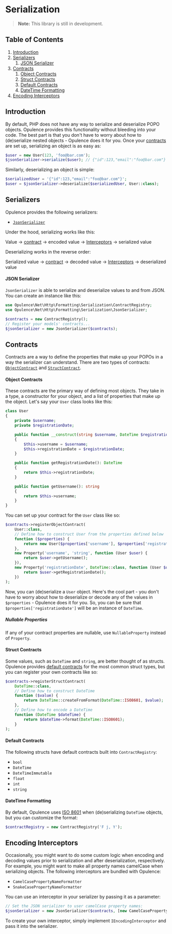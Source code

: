 # Serialization

> **Note:** This library is still in development.

## Table of Contents
1. [Introduction](#introduction)
2. [Serializers](#serializers)
    1. [JSON Serializer](#json-serializer)
3. [Contracts](#contracts)
    1. [Object Contracts](#object-contracts)
    2. [Struct Contracts](#struct-contracts)
    3. [Default Contracts](#default-contracts)
    4. [DateTime Formatting](#datetime-formatting)
4. [Encoding Interceptors](#encoding-interceptors)

<h2 id="introduction">Introduction</h2>

By default, PHP does not have any way to serialize and deserialize POPO objects.  Opulence provides this functionality without bleeding into your code.  The best part is that you don't have to worry about how to (de)serialize nested objects - Opulence does it for you.  Once your [contracts](#contracts) are set up, serializing an object is as easy as:

```php
$user = new User(123, 'foo@bar.com');
$jsonSerializer->serialize($user); // {"id":123,"email":"foo@bar.com"}
```

Similarly, deserializing an object is simple:

```php
$serializedUser = '{"id":123,"email":"foo@bar.com"}';
$user = $jsonSerializer->deserialize($serializedUser, User::class);
```

<h2 id="serializers">Serializers</h2>

Opulence provides the following serializers:

* [`JsonSerializer`](#json-serializer)

Under the hood, serializing works like this:

Value -> [contract](#contracts) -> encoded value ->  [Interceptors](#encoding-interceptors) -> serialized value

Deserializing works in the reverse order:

Serialized value -> [contract](#contracts) -> decoded value -> [Interceptors](#encoding-interceptors) -> deserialized value

<h4 id="json-serializer">JSON Serializer</h4>

`JsonSerializer` is able to serialize and deserialize values to and from JSON.  You can create an instance like this:

```php
use Opulence\Net\Http\Formatting\Serialization\ContractRegistry;
use Opulence\Net\Http\Formatting\Serialization\JsonSerializer;

$contracts = new ContractRegistry();
// Register your models' contracts...
$jsonSerializer = new JsonSerializer($contracts);
```

<h2 id="contracts">Contracts</h2>

Contracts are a way to define the properties that make up your POPOs in a way the serializer can understand.  There are two types of contracts:  [`ObjectContract`](#object-contracts) and [`StructContract`](#struct-contracts).

<h4 id="object-contracts">Object Contracts</h4>

These contracts are the primary way of defining most objects.  They take in a type, a constructor for your object, and a list of properties that make up the object.  Let's say your `User` class looks like this:

```php
class User
{
    private $username;
    private $registrationDate;

    public function __construct(string $username, DateTime $registrationDate)
    {
        $this->username = $username;
        $this->registrationDate = $registrationDate;
    }

    public function getRegistrationDate(): DateTime
    {
        return $this->registrationDate;
    }

    public function getUsername(): string
    {
        return $this->username;
    }
}
```

You can set up your contract for the `User` class like so:

```php
$contracts->registerObjectContract(
    User::class,
    // Define how to construct User from the properties defined below
    function ($properties) {
        return new User($properties['username'], $properties['registrationDate']);
    },
    new Property('username', 'string', function (User $user) {
        return $user->getUsername();
    }),
    new Property('registrationDate', DateTime::class, function (User $user) {
        return $user->getRegistrationDate();
    })
);
```

Now, you can (de)serialize a `User` object.  Here's the cool part - you don't have to worry about how to deserialize or decode any of the values in `$properties` - Opulence does it for you.  So, you can be sure that `$properties['registrationDate']` will be an instance of `DateTime`.

<h5 id="nullable-properties">Nullable Properties</h5>

If any of your contract properties are nullable, use `NullableProperty` instead of `Property`.

<h4 id="struct-contracts">Struct Contracts</h4>

Some values, such as `DateTime` and `string`, are better thought of as structs.  Opulence provides [default contracts](#default-contracts) for the most common struct types, but you can register your own contracts like so:

```php
$contracts->registerStructContract(
    DateTime::class,
    // Define how to construct DateTime
    function ($value) {
        return DateTime::createFromFormat(DateTime::ISO8601, $value);
    },
    // Define how to encode a DateTime
    function (DateTime $dateTime) {
        return $dateTime->format(DateTime::ISO8601);
    }
);
```

<h4 id="default-contracts">Default Contracts</h4>

The following structs have default contracts built into `ContractRegistry`:

* `bool`
* `DateTime`
* `DateTimeImmutable`
* `float`
* `int`
* `string`

<h4 id="datetime-formatting">DateTime Formatting</h4>

By default, Opulence uses <a href="https://en.wikipedia.org/wiki/ISO_8601" target="_blank">ISO 8601</a> when (de)serializing `DateTime` objects, but you can customize the format:

```php
$contractRegistry = new ContractRegistry('F j, Y');
```

<h2 id="encoding-interceptors">Encoding Interceptors</h2>

Occasionally, you might want to do some custom logic when encoding and decoding values prior to serialization and after deserialization, respectively.  For example, you might want to make all property names camelCase when serializing objects.  The following interceptors are bundled with Opulence:

* `CamelCasePropertyNameFormatter`
* `SnakeCasePropertyNameFormatter`

You can use an interceptor in your serializer by passing it as a parameter:

```php
// Set the JSON serializer to user camelCase property names:
$jsonSerializer = new JsonSerializer($contracts, [new CamelCasePropertyNameFormatter()]);
```

To create your own interceptor, simply implement `IEncodingInterceptor` and pass it into the serializer.